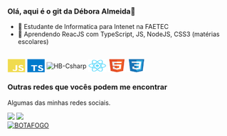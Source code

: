 ### Olá, aqui é o git da Débora Almeida👋

- 🔭 Estudante de Informatica para Intenet na FAETEC 
- 🌱 Aprendendo ReacJS com TypeScript, JS, NodeJS, CSS3 (matérias escolares)

<div style="display: inline_block"><br>
  <img align="center" alt="HB-Js" height="30" width="40" src="https://raw.githubusercontent.com/devicons/devicon/master/icons/javascript/javascript-plain.svg">
  <img align="center" alt="HB-Ts" height="30" width="40" src="https://raw.githubusercontent.com/devicons/devicon/master/icons/typescript/typescript-plain.svg">
  <img align="center" alt="HB-Csharp" height="30" width="40" src="https://cdn.jsdelivr.net/gh/devicons/devicon/icons/nodejs/nodejs-original.svg">
  <img align="center" alt="HB-React" height="30" width="40" src="https://raw.githubusercontent.com/devicons/devicon/master/icons/react/react-original.svg">
  <img align="center" alt="HB-HTML" height="30" width="40" src="https://raw.githubusercontent.com/devicons/devicon/master/icons/html5/html5-original.svg">
  <img align="center" alt="HB-CSS" height="30" width="40" src="https://raw.githubusercontent.com/devicons/devicon/master/icons/css3/css3-original.svg">
</div>

### Outras redes que vocês podem me encontrar

<P>Algumas das minhas redes sociais.
<div> 
  <a href="https://www.instagram.com/debora_7almeida/?next=%2F=="><img src="https://img.shields.io/badge/-Instagram-%23333?style=for-the-badge&logo=instagram&logoColor=red" target="_blank"></a>
  <a href = "deboralmeidavieira@gmail.com"><img src="https://img.shields.io/badge/-Gmail-%23333?style=for-the-badge&logo=gmail&logoColor=white" target="_blank"></a>
</div>
<a href="https://www.botafogo.com.br/" target="_blank"><img align="center" alt="BOTAFOGO" height="24" width="23" img src="https://imagepng.org/wp-content/uploads/2018/02/escudo-do-botafogo.png"/></a>
